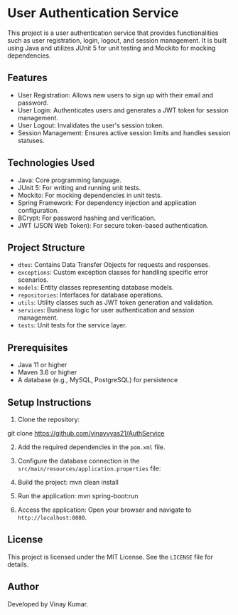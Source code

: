 # User Authentication Service

This project is a user authentication service that provides functionalities such as user registration, login, logout, and session management. It is built using Java and utilizes JUnit 5 for unit testing and Mockito for mocking dependencies.

## Features

- User Registration: Allows new users to sign up with their email and password.
- User Login: Authenticates users and generates a JWT token for session management.
- User Logout: Invalidates the user's session token.
- Session Management: Ensures active session limits and handles session statuses.

## Technologies Used

- Java: Core programming language.
- JUnit 5: For writing and running unit tests.
- Mockito: For mocking dependencies in unit tests.
- Spring Framework: For dependency injection and application configuration.
- BCrypt: For password hashing and verification.
- JWT (JSON Web Token): For secure token-based authentication.

## Project Structure

- `dtos`: Contains Data Transfer Objects for requests and responses.
- `exceptions`: Custom exception classes for handling specific error scenarios.
- `models`: Entity classes representing database models.
- `repositories`: Interfaces for database operations.
- `utils`: Utility classes such as JWT token generation and validation.
- `services`: Business logic for user authentication and session management.
- `tests`: Unit tests for the service layer.

## Prerequisites

- Java 11 or higher
- Maven 3.6 or higher
- A database (e.g., MySQL, PostgreSQL) for persistence

## Setup Instructions

1. Clone the repository:

git clone https://github.com/vinayvyas21/AuthService

2. Add the required dependencies in the `pom.xml` file.

3. Configure the database connection in the `src/main/resources/application.properties` file:

4. Build the project:
	mvn clean install

5. Run the application:
	mvn spring-boot:run

6. Access the application:
   Open your browser and navigate to `http://localhost:8080`.

## License

This project is licensed under the MIT License. See the `LICENSE` file for details.

## Author

Developed by Vinay Kumar.


